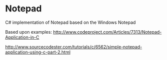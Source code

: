Notepad
=======

C# implementation of Notepad based on the Windows Notepad

Based upon examples:
http://www.codeproject.com/Articles/7313/Notepad-Application-in-C

http://www.sourcecodester.com/tutorials/c/6562/simple-notepad-application-using-c-part-2.html
